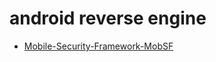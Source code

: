 # android reverse engine

* [Mobile-Security-Framework-MobSF](https://github.com/MobSF/Mobile-Security-Framework-MobSF)
